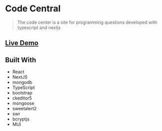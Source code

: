 # Code Central

> The code center is a site for programming questions developed with typescript and nextjs
>

## [Live Demo](https://codecentral.liara.run/)

## Built With

- React
- NextJS
- mongodb
- TypeScript
- bootstrap
- ckeditor5
- mongoose
- sweetalert2
- swr
- bcryptjs
- MUI
